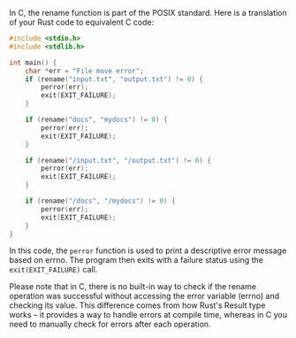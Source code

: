 In C, the rename function is part of the POSIX standard. Here is a translation of your Rust code to equivalent C code:

```c
#include <stdio.h>
#include <stdlib.h>

int main() {
    char *err = "File move error";
    if (rename("input.txt", "output.txt") != 0) {
        perror(err);
        exit(EXIT_FAILURE);
    }

    if (rename("docs", "mydocs") != 0) {
        perror(err);
        exit(EXIT_FAILURE);
    }

    if (rename("/input.txt", "/output.txt") != 0) {
        perror(err);
        exit(EXIT_FAILURE);
    }

    if (rename("/docs", "/mydocs") != 0) {
        perror(err);
        exit(EXIT_FAILURE);
    }
}
```

In this code, the `perror` function is used to print a descriptive error message based on errno. The program then exits with a failure status using the `exit(EXIT_FAILURE)` call.

Please note that in C, there is no built-in way to check if the rename operation was successful without accessing the error variable (errno) and checking its value. This difference comes from how Rust's Result type works – it provides a way to handle errors at compile time, whereas in C you need to manually check for errors after each operation.
